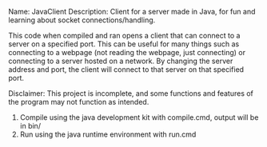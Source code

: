 Name: JavaClient
Description: Client for a server made in Java, for fun and learning about socket connections/handling.

This code when compiled and ran opens a client that can connect to a server on a specified port. This 
can be useful for many things such as connecting to a webpage (not reading the webpage, just connecting)
or connecting to a server hosted on a network. By changing the server address and port, the client will
connect to that server on that specified port. 

Disclaimer: This project is incomplete, and some functions and features of the program may not function
as intended.

1) Compile using the java development kit with compile.cmd, output will be in bin/
2) Run using the java runtime environment with run.cmd
